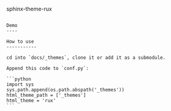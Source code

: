sphinx-theme-rux
~~~~~~~~~~~~~~~~

Demo
----

How to use
-----------

cd into `docs/_themes`, clone it or add it as a submodule.

Append this code to `conf.py`:

```python
import sys
sys.path.append(os.path.abspath('_themes'))
html_theme_path = ['_themes']
html_theme = 'rux'
```
